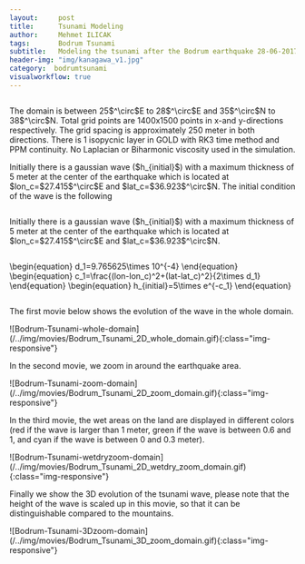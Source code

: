```yaml
---
layout:     post
title:      Tsunami Modeling
author:     Mehmet ILICAK
tags:       Bodrum Tsunami
subtitle:   Modeling the tsunami after the Bodrum earthquake 28-06-2017
header-img: "img/kanagawa_v1.jpg"
category:  bodrumtsunami
visualworkflow: true
---
```

```python
```


<p>The domain is between 25$^\circ$E to 28$^\circ$E and 35$^\circ$N to 38$^\circ$N. Total grid points are 1400x1500 points in x-and y-directions respectively.
   The grid spacing is approximately 250 meter in both directions. There is 1   
isopycnic layer in GOLD with RK3 time method and PPM continuity. No Laplacian   
or Biharmonic viscosity used in the simulation.</p> 

<p> Initially there is a gaussian wave ($h_{initial}$) with a maximum thickness of 5 meter at the center of the earthquake which is located at $lon_c=$27.415$^\circ$E and $lat_c=$36.923$^\circ$N.
The initial condition of the wave is the following</p>     



```python
```


<p> Initially there is a gaussian wave ($h_{initial}$) with a maximum thickness of 5 meter at the center of the earthquake which is located at $lon_c=$27.415$^\circ$E and $lat_c=$36.923$^\circ$N.</p>     



```python
```


\begin{equation}
d_1=9.765625\times 10^{-4}
\end{equation}
\begin{equation}
c_1=\frac{(lon-lon_c)^2+(lat-lat_c)^2}{2\times d_1}
\end{equation}
\begin{equation}
h_{initial}=5\times e^{-c_1}
\end{equation}



```python
```


<p>The first movie below shows the evolution of the wave in the whole domain. </p>
![Bodrum-Tsunami-whole-domain](/../img/movies/Bodrum_Tsunami_2D_whole_domain.gif){:class="img-responsive"}  
<p>In the second movie, we zoom in around the earthquake area. </p>
![Bodrum-Tsunami-zoom-domain](/../img/movies/Bodrum_Tsunami_2D_zoom_domain.gif){:class="img-responsive"} 
<p>In the third movie, the wet areas on the land are displayed in different colors (red if the wave is larger than 1 meter, 
green if the wave is between 0.6 and 1, and cyan if the wave is between 0 and 0.3 meter). </p>
![Bodrum-Tsunami-wetdryzoom-domain](/../img/movies/Bodrum_Tsunami_2D_wetdry_zoom_domain.gif){:class="img-responsive"}
<p>Finally we show the 3D evolution of the tsunami wave, please note that the height of the wave is scaled 
up in this movie, so that it can be distinguishable compared to the mountains.</p>
![Bodrum-Tsunami-3Dzoom-domain](/../img/movies/Bodrum_Tsunami_3D_zoom_domain.gif){:class="img-responsive"}



```python
```
